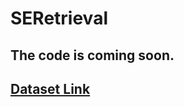 # SERetrieval

## The code is coming soon.
## [Dataset Link](https://drive.google.com/drive/folders/1scl_yRZTz7t8zItu7rV40-97oZbVvmyU?usp=drive_link)
